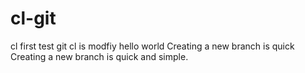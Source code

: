 # cl-git
cl first test git 
cl is modfiy
hello world
Creating a new branch is quick
Creating a new branch is quick and simple.


